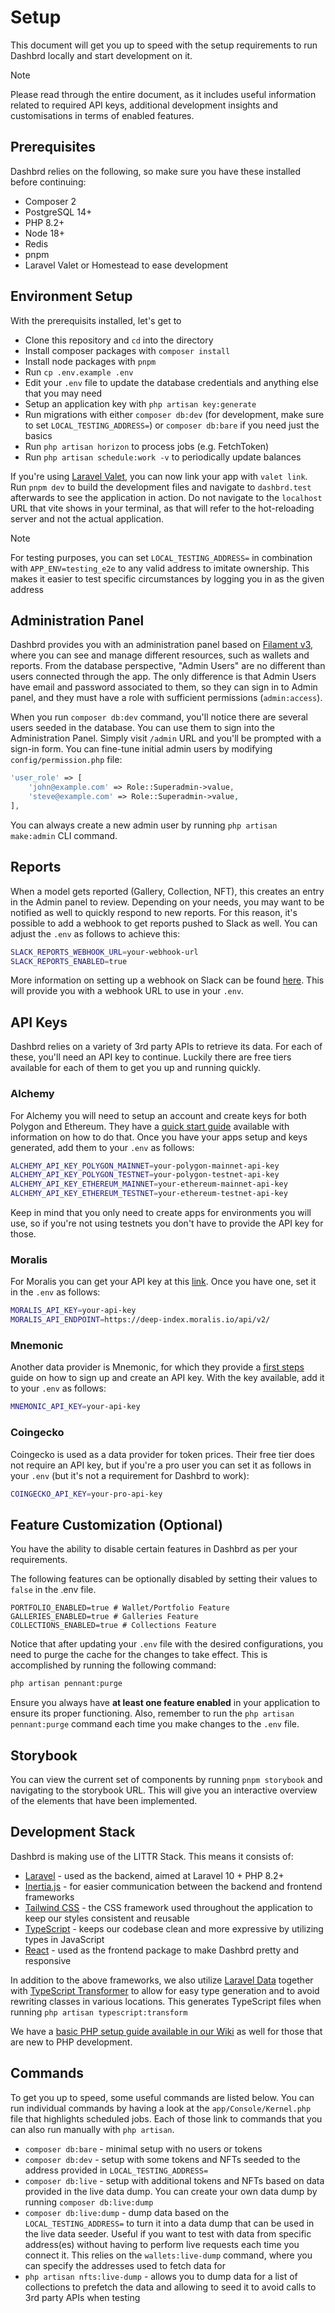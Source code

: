 # Setup

This document will get you up to speed with the setup requirements to run Dashbrd locally and start development on it.

> [!NOTE]
> Please read through the entire document, as it includes useful information related to required API keys, additional development insights and customisations in terms of enabled features.

## Prerequisites

Dashbrd relies on the following, so make sure you have these installed before continuing:

-   Composer 2
-   PostgreSQL 14+
-   PHP 8.2+
-   Node 18+
-   Redis
-   pnpm
-   Laravel Valet or Homestead to ease development

## Environment Setup

With the prerequisits installed, let's get to

-   Clone this repository and `cd` into the directory
-   Install composer packages with `composer install`
-   Install node packages with `pnpm`
-   Run `cp .env.example .env`
-   Edit your `.env` file to update the database credentials and anything else that you may need
-   Setup an application key with `php artisan key:generate`
-   Run migrations with either `composer db:dev` (for development, make sure to set `LOCAL_TESTING_ADDRESS=`) or `composer db:bare` if you need just the basics
-   Run `php artisan horizon` to process jobs (e.g. FetchToken)
-   Run `php artisan schedule:work -v` to periodically update balances

If you're using [Laravel Valet](https://laravel.com/docs/10.x/valet), you can now link your app with `valet link`.
Run `pnpm dev` to build the development files and navigate to `dashbrd.test` afterwards to see the application in
action. Do not navigate to the `localhost` URL that vite shows in your terminal, as that will refer to the hot-reloading
server and not the actual application.

> [!NOTE]
> For testing purposes, you can set `LOCAL_TESTING_ADDRESS=` in combination with `APP_ENV=testing_e2e` to any valid address to imitate ownership. This makes it easier to test specific circumstances by logging you in as the given address

## Administration Panel

Dashbrd provides you with an administration panel based on [Filament v3](https://filamentphp.com/), where you can see and manage different resources, such as wallets and reports. From the database perspective, "Admin Users" are no different than users connected through the app. The only difference is that Admin Users have email and password associated to them, so they can sign in to Admin panel, and they must have a role with sufficient permissions (`admin:access`).

When you run `composer db:dev` command, you'll notice there are several users seeded in the database. You can use them to sign into the Administration Panel. Simply visit `/admin` URL and you'll be prompted with a sign-in form. You can fine-tune initial admin users by modifying `config/permission.php` file:

```php
'user_role' => [
    'john@example.com' => Role::Superadmin->value,
    'steve@example.com' => Role::Superadmin->value,
],
```

You can always create a new admin user by running `php artisan make:admin` CLI command.

## Reports

When a model gets reported (Gallery, Collection, NFT), this creates an entry in the Admin panel to review. Depending on your needs, you may want to be notified as well to quickly respond to new reports. For this reason, it's possible to add a webhook to get reports pushed to Slack as well. You can adjust the `.env` as follows to achieve this:

```bash
SLACK_REPORTS_WEBHOOK_URL=your-webhook-url
SLACK_REPORTS_ENABLED=true
```

More information on setting up a webhook on Slack can be found [here](https://api.slack.com/messaging/webhooks). This will provide you with a webhook URL to use in your `.env`.

## API Keys

Dashbrd relies on a variety of 3rd party APIs to retrieve its data. For each of these, you'll need an API key to continue. Luckily there are free tiers available for each of them to get you up and running quickly.

### Alchemy

For Alchemy you will need to setup an account and create keys for both Polygon and Ethereum. They have a [quick start guide](https://docs.alchemy.com/docs/alchemy-quickstart-guide) available with information on how to do that. Once you have your apps setup and keys generated, add them to your `.env` as follows:

```bash
ALCHEMY_API_KEY_POLYGON_MAINNET=your-polygon-mainnet-api-key
ALCHEMY_API_KEY_POLYGON_TESTNET=your-polygon-testnet-api-key
ALCHEMY_API_KEY_ETHEREUM_MAINNET=your-ethereum-mainnet-api-key
ALCHEMY_API_KEY_ETHEREUM_TESTNET=your-ethereum-testnet-api-key
```

Keep in mind that you only need to create apps for environments you will use, so if you're not using testnets you don't have to provide the API key for those.

### Moralis

For Moralis you can get your API key at this [link](https://docs.moralis.io/web3-data-api/get-your-api-key). Once you have one, set it in the `.env` as follows:

```bash
MORALIS_API_KEY=your-api-key
MORALIS_API_ENDPOINT=https://deep-index.moralis.io/api/v2/
```

### Mnemonic

Another data provider is Mnemonic, for which they provide a [first steps](https://docs.mnemonichq.com/docs/first-steps) guide on how to sign up and create an API key. With the key available, add it to your `.env` as follows:

```bash
MNEMONIC_API_KEY=your-api-key
```

### Coingecko

Coingecko is used as a data provider for token prices. Their free tier does not require an API key, but if you're a pro user you can set it as follows in your `.env` (but it's not a requirement for Dashbrd to work):

```bash
COINGECKO_API_KEY=your-pro-api-key
```

## Feature Customization (Optional)

You have the ability to disable certain features in Dashbrd as per your requirements.

The following features can be optionally disabled by setting their values to `false` in the .env file.

```
PORTFOLIO_ENABLED=true # Wallet/Portfolio Feature
GALLERIES_ENABLED=true # Galleries Feature
COLLECTIONS_ENABLED=true # Collections Feature
```

Notice that after updating your `.env` file with the desired configurations, you need to purge the cache for the changes to take effect. This is accomplished by running the following command:

```bash
php artisan pennant:purge
```

Ensure you always have **at least one feature enabled** in your application to ensure its proper functioning. Also, remember to run the `php artisan pennant:purge` command each time you make changes to the `.env` file.

## Storybook

You can view the current set of components by running `pnpm storybook` and navigating to the storybook URL. This will
give you an interactive overview of the elements that have been implemented.

## Development Stack

Dashbrd is making use of the LITTR Stack. This means it consists of:

-   [Laravel](https://laravel.com/) - used as the backend, aimed at Laravel 10 + PHP 8.2+
-   [Inertia.js](https://inertiajs.com/) - for easier communication between the backend and frontend frameworks
-   [Tailwind CSS](https://tailwindcss.com/) - the CSS framework used throughout the application to keep our styles consistent and reusable
-   [TypeScript](https://www.typescriptlang.org/) - keeps our codebase clean and more expressive by utilizing types in JavaScript
-   [React](https://react.dev/) - used as the frontend package to make Dashbrd pretty and responsive

In addition to the above frameworks, we also utilize [Laravel Data](https://github.com/spatie/laravel-data) together with [TypeScript Transformer](https://github.com/spatie/typescript-transformer) to allow for easy type generation and to avoid rewriting classes in various locations. This generates TypeScript files when running `php artisan typescript:transform`

We have a [basic PHP setup guide available in our Wiki](https://github.com/ArdentHQ/dashbrd/wiki/%5BGuide%5D-PHP-Setup) as well for those that are new to PHP development.

## Commands

To get you up to speed, some useful commands are listed below. You can run individual commands by having a look at the `app/Console/Kernel.php` file that highlights scheduled jobs. Each of those link to commands that you can also run manually with `php artisan`.

-   `composer db:bare` - minimal setup with no users or tokens
-   `composer db:dev` - setup with some tokens and NFTs seeded to the address provided in `LOCAL_TESTING_ADDRESS=`
-   `composer db:live` - setup with additional tokens and NFTs based on data provided in the live data dump. You can create your own data dump by running `composer db:live:dump`
-   `composer db:live:dump` - dump data based on the `LOCAL_TESTING_ADDRESS=` to turn it into a data dump that can be used in the live data seeder. Useful if you want to test with data from specific address(es) without having to perform live requests each time you connect it. This relies on the `wallets:live-dump` command, where you can specify the addresses used to fetch data for
-   `php artisan nfts:live-dump` - allows you to dump data for a list of collections to prefetch the data and allowing to seed it to avoid calls to 3rd party APIs when testing
